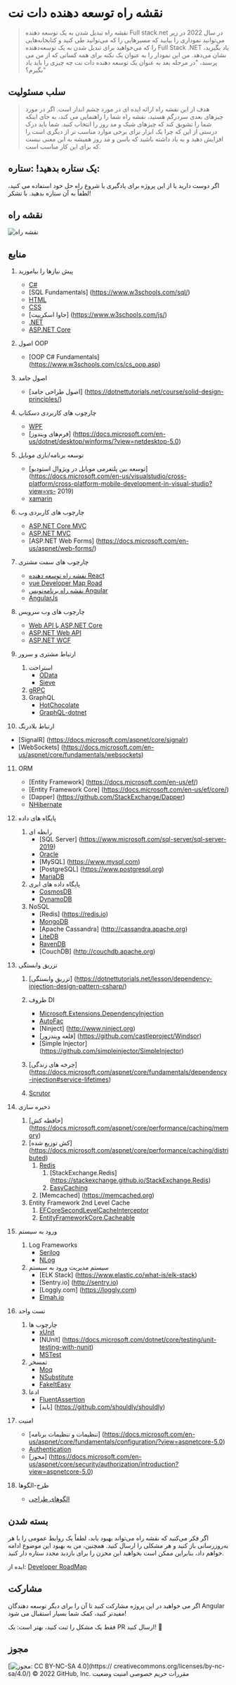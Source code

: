 # نقشه راه توسعه دهنده دات نت

> نقشه راه تبدیل شدن به یک توسعه دهنده Full stack.net در سال 2022
در زیر می‌توانید نموداری را بیابید که مسیرهایی را که می‌توانید طی کنید و کتابخانه‌هایی را که می‌خواهید برای تبدیل شدن به یک توسعه‌دهنده Full Stack .NET یاد بگیرید، نشان می‌دهد. من این نمودار را به عنوان یک نکته برای همه کسانی که از من می پرسند، "در مرحله بعد به عنوان یک توسعه دهنده دات نت چه چیزی را باید یاد بگیرم؟"

## سلب مسئولیت

> هدف از این نقشه راه ارائه ایده ای در مورد چشم انداز است. اگر در مورد چیزهای بعدی سردرگم هستید، نقشه راه شما را راهنمایی می کند، به جای اینکه شما را تشویق کند که چیزهای شیک و مد روز را انتخاب کنید. شما باید درک درستی از این که چرا یک ابزار برای برخی موارد مناسب تر از دیگری است را افزایش دهید و به یاد داشته باشید که باسن و مد روز همیشه به این معنی نیست که برای این کار مناسب است.
## یک ستاره بدهید! :ستاره:

اگر دوست دارید یا از این پروژه برای یادگیری یا شروع راه حل خود استفاده می کنید، لطفاً به آن ستاره بدهید. با تشکر!

## نقشه راه

![نقشه راه](https://github.com/saifaustcse/.net-developer-roadmap/blob/master/images/donet-developer-roadmap-v2.png)

## منابع

1. پیش نیازها را بیاموزید

    - [C#](https://docs.microsoft.com/en-us/dotnet/csharp/)
    - [SQL Fundamentals] (https://www.w3schools.com/sql/)
    - [HTML](https://www.w3schools.com/html/)
    - [CSS](https://www.w3schools.com/css/)
    - [جاوا اسکریپت] (https://www.w3schools.com/js/)
    - [.NET](https://docs.microsoft.com/en-us/documentation/)
    - [ASP.NET Core](https://docs.microsoft.com/en-us/aspnet/core/?view=aspnetcore-5.0)

2. اصول OOP

    - [OOP C# Fundamentals] (https://www.w3schools.com/cs/cs_oop.asp)

3. اصول جامد

    - [اصول طراحی جامد] (https://dotnettutorials.net/course/solid-design-principles/)

4. چارچوب های کاربردی دسکتاپ

    - [WPF](https://docs.microsoft.com/en-us/windows/win32/fwp/windows-filtering-platform-start-page)
    - [فرم‌های ویندوز] (https://docs.microsoft.com/en-us/dotnet/desktop/winforms/?view=netdesktop-5.0)

5. توسعه برنامه/بازی موبایل

    - [توسعه بین پلتفرمی موبایل در ویژوال استودیو](https://docs.microsoft.com/en-us/visualstudio/cross-platform/cross-platform-mobile-development-in-visual-studio?view=vs- 2019)
    - [xamarin](https://docs.microsoft.com/en-us/xamarin/?view=vs-2019)

6. چارچوب های کاربردی وب

    - [ASP.NET Core MVC](https://docs.microsoft.com/en-us/aspnet/core/mvc/overview?view=aspnetcore-5.0)
    - [ASP.NET MVC](https://docs.microsoft.com/en-us/aspnet/mvc/)
    - [ASP.NET Web Forms] (https://docs.microsoft.com/en-us/aspnet/web-forms/)

7. چارچوب های سمت مشتری

    - [نقشه راه توسعه دهنده React](https://github.com/saifaustcse/react-developer-roadmap)
    - [vue Developer Map Road](https://github.com/saifaustcse/vue-developer-roadmap)
    - [نقشه راه برنامه‌نویس Angular](https://github.com/saifaustcse/angular-developer-roadmap)
    - [AngularJs](https://angularjs.org/)

8. چارچوب های وب سرویس

    - [Web API با ASP.NET Core](https://docs.microsoft.com/en-us/aspnet/core/tutorials/first-web-api?view=aspnetcore-5.0&tabs=visual-studio)
    - [ASP.NET Web API](https://docs.microsoft.com/en-us/aspnet/web-api/)
    - [ASP.NET WCF](https://docs.microsoft.com/en-us/dotnet/framework/wcf/getting-started-tutorial)

9. ارتباط مشتری و سرور

    1. استراحت
        - [OData](https://devblogs.microsoft.com/odata/experimenting-with-odata-in-asp-net-core-3-1)
        - [Sieve](https://github.com/Biarity/Sieve)
    2. [gRPC](https://docs.microsoft.com/en-us/aspnet/core/grpc)
    3. GraphQL
        - [HotChocolate](https://github.com/ChilliCream/hotchocolate)
        - [GraphQL-dotnet](https://github.com/graphql-dotnet/graphql-dotnet)

10. ارتباط بلادرنگ

- [SignalR] (https://docs.microsoft.com/aspnet/core/signalr)
- [WebSockets] (https://docs.microsoft.com/en-us/aspnet/core/fundamentals/websockets)

11. ORM

    - [Entity Framework] (https://docs.microsoft.com/en-us/ef/)
    - [Entity Framework Core] (https://docs.microsoft.com/en-us/ef/core/)
    - [Dapper] (https://github.com/StackExchange/Dapper)
    - [NHibernate](https://github.com/nhibernate/nhibernate-core)

12. پایگاه های داده

    1. رابطه ای
        - [SQL Server] (https://www.microsoft.com/sql-server/sql-server-2019)
        - [Oracle](https://www.oracle.com/database/technologies/oracle-database-software-downloads.html)
        - [MySQL] (https://www.mysql.com)
        - [PostgreSQL] (https://www.postgresql.org)
        - [MariaDB](https://mariadb.org)
    2. پایگاه داده های ابری
        - [CosmosDB](https://docs.microsoft.com/azure/cosmos-db)
        - [DynamoDB](https://aws.amazon.com/dynamodb)
    3. NoSQL
        - [Redis] (https://redis.io)
        - [MongoDB](https://docs.microsoft.com/aspnet/core/tutorials/first-mongo-app)
        - [Apache Cassandra] (http://cassandra.apache.org)
        - [LiteDB](https://github.com/mbdavid/LiteDB)
        - [RavenDB](https://github.com/ravendb/ravendb)
        - [CouchDB] (http://couchdb.apache.org)

13. تزریق وابستگی

    1. [تزریق وابستگی] (https://dotnettutorials.net/lesson/dependency-injection-design-pattern-csharp/)

    2. ظروف DI

        - [Microsoft.Extensions.DependencyInjection](https://docs.microsoft.com/aspnet/core/fundamentals/dependency-injection)
        - [AutoFac](https://autofaccn.readthedocs.io/en/latest/integration/aspnetcore.html)
        - [Ninject] (http://www.ninject.org)
        - [قلعه ویندزور] (https://github.com/castleproject/Windsor)
        - [Simple Injector] (https://github.com/simpleinjector/SimpleInjector)

    3. [چرخه های زندگی] (https://docs.microsoft.com/aspnet/core/fundamentals/dependency-injection#service-lifetimes)
    4. [Scrutor](https://github.com/khellang/Scrutor)

14. ذخیره سازی

    1. [حافظه کش] (https://docs.microsoft.com/aspnet/core/performance/caching/memory)
    2. [کش توزیع شده] (https://docs.microsoft.com/aspnet/core/performance/caching/distributed)
        1. [Redis](https://redis.io/)
            1. [StackExchange.Redis] (https://stackexchange.github.io/StackExchange.Redis)
            2. [EasyCaching](https://github.com/dotnetcore/EasyCaching)
        2. [Memcached] (https://memcached.org)
    3. Entity Framework 2nd Level Cache
        1. [EFCoreSecondLevelCacheInterceptor](https://github.com/VahidN/EFCoreSecondLevelCacheInterceptor)
        2. [EntityFrameworkCore.Cacheable](https://github.com/SteffenMangold/EntityFrameworkCore.Cacheable)

15. ورود به سیستم

    1. Log Frameworks
        - [Serilog](https://github.com/serilog/serilog)
        - [NLog](https://github.com/NLog/NLog)
    2. سیستم مدیریت ورود به سیستم
        - [ELK Stack] (https://www.elastic.co/what-is/elk-stack)
        - [Sentry.io] (http://sentry.io)
        - [Loggly.com] (https://loggly.com)
        - [Elmah.io](http://elmah.io)

16. تست واحد

    1. چارچوب ها
        - [xUnit](https://docs.microsoft.com/dotnet/core/testing/unit-testing-with-dotnet-test)
        - [NUnit] (https://docs.microsoft.com/dotnet/core/testing/unit-testing-with-nunit)
        - [MSTest](https://docs.microsoft.com/dotnet/core/testing/unit-testing-with-mstest)
    2. تمسخر
        - [Moq](https://github.com/moq/moq4)
        - [NSubstitute](https://github.com/nsubstitute/NSubstitute)
        - [FakeItEasy](https://github.com/FakeItEasy/FakeItEasy)
    3. ادعا
        - [FluentAssertion](https://github.com/fluentassertions/fluentassertions)
        - [باید] (https://github.com/shouldly/shouldly)

17. امنیت

    - [تنظیمات و تنظیمات برنامه] (https://docs.microsoft.com/en-us/aspnet/core/fundamentals/configuration/?view=aspnetcore-5.0)
    - [Authentication](https://docs.microsoft.com/en-us/aspnet/core/security/authentication/?view=aspnetcore-5.0)
    - [مجوز] (https://docs.microsoft.com/en-us/aspnet/core/security/authorization/introduction?view=aspnetcore-5.0)

18. طرح-الگوها

    - [الگوهای طراحی](https://dotnettutorials.net/course/dot-net-design-patterns/)

## بسته شدن

اگر فکر می‌کنید که نقشه راه می‌تواند بهبود یابد، لطفاً یک روابط عمومی را با هر به‌روزرسانی باز کنید و هر مشکلی را ارسال کنید. همچنین، من به بهبود این موضوع ادامه خواهم داد، بنابراین ممکن است بخواهید این مخزن را برای بازدید مجدد ستاره دار کنید.

ایده از: [Developer RoadMap](https://github.com/kamranahmedse/developer-roadmap)

## مشارکت

اگر می خواهید در این پروژه مشارکت کنید تا آن را برای دیگر توسعه دهندگان Angular مفیدتر کنید، کمک شما بسیار استقبال می شود!

فقط یک مشکل را ثبت کنید، بهتر است: یک PR ارسال کنید! 🙂

## مجوز

[![مجوز: CC BY-NC-SA 4.0](https://img.shields.io/badge/License-CC%20BY--NC--SA%204.0-lightgrey.svg)](https:// creativecommons.org/licenses/by-nc-sa/4.0/)
© 2022 GitHub, Inc.
مقررات
حریم خصوصی
امنیت
وضعیت
